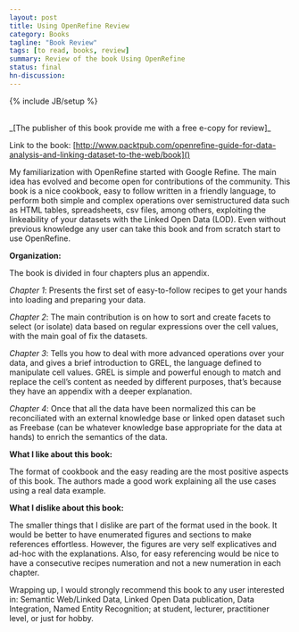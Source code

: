 ```yaml
---
layout: post
title: Using OpenRefine Review
category: Books
tagline: "Book Review"
tags: [to read, books, review]
summary: Review of the book Using OpenRefine
status: final
hn-discussion:
---
```


{% include JB/setup %}

<br />
_[The publisher of this book provide me with a free e-copy for review]_

Link to the book: [http://www.packtpub.com/openrefine-guide-for-data-analysis-and-linking-dataset-to-the-web/book]()

My familiarization with OpenRefine started with Google Refine. The main idea has evolved and become open for contributions of the community. 
This book is a nice cookbook, easy to follow written in a friendly language, to perform both simple and complex operations over semistructured 
data such as HTML tables, spreadsheets, csv files, among others, exploiting the linkeability of your datasets with the Linked Open Data (LOD). 
Even without previous knowledge any user can take this book and from scratch start to use OpenRefine.

<!--more-->

**Organization:**

The book is divided in four chapters plus an appendix.

_Chapter 1_: Presents the first set of easy-to-follow recipes to get your hands into loading and preparing your data.

_Chapter 2_: The main contribution is on how to sort and create facets to select (or isolate) data based on regular expressions over the cell values, with the main goal of fix the datasets.

_Chapter 3_: Tells you how to deal with more advanced operations over your data, and gives a brief introduction to GREL, the language defined to manipulate cell values. GREL is simple and powerful enough to match and replace the cell’s content as needed by different purposes, that’s because they have an appendix with a deeper explanation.

_Chapter 4_: Once that all the data have been normalized this can be reconciliated with an external knowledge base or linked open dataset such as Freebase (can be whatever knowledge base appropriate for the data at hands) to enrich the semantics of the data.

**What I like about this book:**

The format of cookbook and the easy reading are the most positive aspects of this book. The authors made a good work explaining all the use cases using a real data example.

**What I dislike about this book:**

The smaller things that I dislike are part of the format used in the book. It would be better to have enumerated figures and sections to make references effortless. 
However, the figures are very self explicatives and ad-hoc with the explanations. Also, for easy referencing would be nice to have a consecutive recipes numeration 
and not a new numeration in each chapter.

Wrapping up, I would strongly recommend this book to any user interested in: Semantic Web/Linked Data, Linked Open Data publication, Data Integration, 
Named Entity Recognition; at student, lecturer, practitioner level, or just for hobby.
